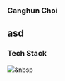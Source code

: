 ### Ganghun Choi
## asd

### Tech Stack
<img src="https://img.shields.io/badge/Python-3766AB?style=flat-square&logo=Python&logoColor=white"/></a>&nbsp 

